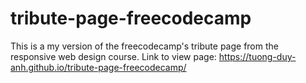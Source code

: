 # tribute-page-freecodecamp
This is a my version of the freecodecamp's tribute page from the responsive web design course.
Link to view page: https://tuong-duy-anh.github.io/tribute-page-freecodecamp/
